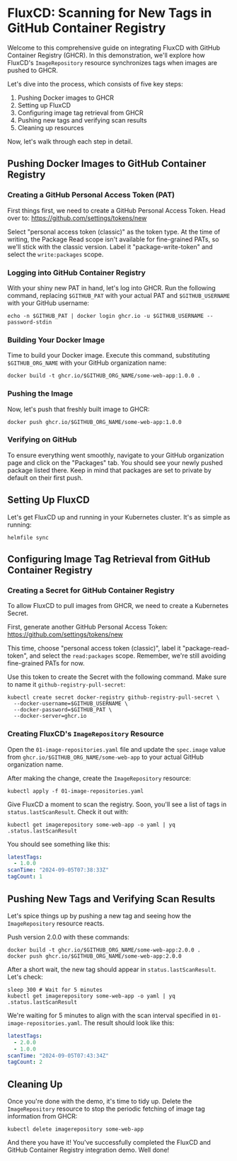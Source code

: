 # FluxCD: Scanning for New Tags in GitHub Container Registry

Welcome to this comprehensive guide on integrating FluxCD with GitHub Container Registry (GHCR). In this demonstration, we'll explore how FluxCD's `ImageRepository` resource synchronizes tags when images are pushed to GHCR.

Let's dive into the process, which consists of five key steps:

1. Pushing Docker images to GHCR
2. Setting up FluxCD
3. Configuring image tag retrieval from GHCR
4. Pushing new tags and verifying scan results
5. Cleaning up resources

Now, let's walk through each step in detail.

## Pushing Docker Images to GitHub Container Registry

### Creating a GitHub Personal Access Token (PAT)

First things first, we need to create a GitHub Personal Access Token. Head over to:
https://github.com/settings/tokens/new

Select "personal access token (classic)" as the token type. At the time of writing, the Package Read scope isn't available for fine-grained PATs, so we'll stick with the classic version. Label it "package-write-token" and select the `write:packages` scope.

### Logging into GitHub Container Registry

With your shiny new PAT in hand, let's log into GHCR. Run the following command, replacing `$GITHUB_PAT` with your actual PAT and `$GITHUB_USERNAME` with your GitHub username:

```shell
echo -n $GITHUB_PAT | docker login ghcr.io -u $GITHUB_USERNAME --password-stdin
```

### Building Your Docker Image

Time to build your Docker image. Execute this command, substituting `$GITHUB_ORG_NAME` with your GitHub organization name:

```shell
docker build -t ghcr.io/$GITHUB_ORG_NAME/some-web-app:1.0.0 .
```

### Pushing the Image

Now, let's push that freshly built image to GHCR:

```shell
docker push ghcr.io/$GITHUB_ORG_NAME/some-web-app:1.0.0
```

### Verifying on GitHub

To ensure everything went smoothly, navigate to your GitHub organization page and click on the "Packages" tab. You should see your newly pushed package listed there. Keep in mind that packages are set to private by default on their first push.

## Setting Up FluxCD

Let's get FluxCD up and running in your Kubernetes cluster. It's as simple as running:

```shell
helmfile sync
```

## Configuring Image Tag Retrieval from GitHub Container Registry

### Creating a Secret for GitHub Container Registry

To allow FluxCD to pull images from GHCR, we need to create a Kubernetes Secret.

First, generate another GitHub Personal Access Token:
https://github.com/settings/tokens/new

This time, choose "personal access token (classic)", label it "package-read-token", and select the `read:packages` scope. Remember, we're still avoiding fine-grained PATs for now.

Use this token to create the Secret with the following command. Make sure to name it `github-registry-pull-secret`:

```shell
kubectl create secret docker-registry github-registry-pull-secret \
  --docker-username=$GITHUB_USERNAME \
  --docker-password=$GITHUB_PAT \
  --docker-server=ghcr.io
```

### Creating FluxCD's `ImageRepository` Resource

Open the `01-image-repositories.yaml` file and update the `spec.image` value from `ghcr.io/$GITHUB_ORG_NAME/some-web-app` to your actual GitHub organization name.

After making the change, create the `ImageRepository` resource:

```shell
kubectl apply -f 01-image-repositories.yaml
```

Give FluxCD a moment to scan the registry. Soon, you'll see a list of tags in `status.lastScanResult`. Check it out with:

```shell
kubectl get imagerepository some-web-app -o yaml | yq .status.lastScanResult
```

You should see something like this:

```yaml
latestTags:
  - 1.0.0
scanTime: "2024-09-05T07:38:33Z"
tagCount: 1
```

## Pushing New Tags and Verifying Scan Results

Let's spice things up by pushing a new tag and seeing how the `ImageRepository` resource reacts.

Push version 2.0.0 with these commands:

```shell
docker build -t ghcr.io/$GITHUB_ORG_NAME/some-web-app:2.0.0 .
docker push ghcr.io/$GITHUB_ORG_NAME/some-web-app:2.0.0
```

After a short wait, the new tag should appear in `status.lastScanResult`. Let's check:

```shell
sleep 300 # Wait for 5 minutes
kubectl get imagerepository some-web-app -o yaml | yq .status.lastScanResult
```

We're waiting for 5 minutes to align with the scan interval specified in `01-image-repositories.yaml`. The result should look like this:

```yaml
latestTags:
  - 2.0.0
  - 1.0.0
scanTime: "2024-09-05T07:43:34Z"
tagCount: 2
```

## Cleaning Up

Once you're done with the demo, it's time to tidy up. Delete the `ImageRepository` resource to stop the periodic fetching of image tag information from GHCR:

```shell
kubectl delete imagerepository some-web-app
```

And there you have it! You've successfully completed the FluxCD and GitHub Container Registry integration demo. Well done!
